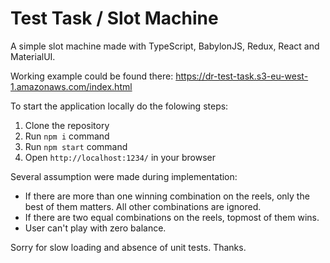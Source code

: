 # Test Task / Slot Machine
A simple slot machine made with TypeScript, BabylonJS, Redux, React and MaterialUI.

Working example could be found there:
https://dr-test-task.s3-eu-west-1.amazonaws.com/index.html

To start the application locally do the folowing steps:
1. Clone the repository
2. Run `npm i` command
3. Run `npm start` command
4. Open `http://localhost:1234/` in your browser

Several assumption were made during implementation:
* If there are more than one winning combination on the reels, only the best of them matters. All other combinations are ignored.
* If there are two equal combinations on the reels, topmost of them wins.
* User can't play with zero balance.

Sorry for slow loading and absence of unit tests.
Thanks.
